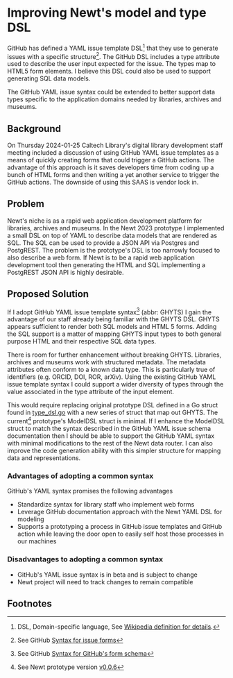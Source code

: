 
# Improving Newt's model and type DSL

GitHub has defined a YAML issue template DSL[^1] that they use to generate issues with a specific structure[^2]. The GitHub DSL includes a type attribute used to describe the user input expected for the issue. The types map to HTML5 form elements. I believe this DSL could also be used to support generating SQL data models.

The GitHub YAML issue syntax could be extended to better support data types specific to the application domains needed by libraries, archives and museums.

## Background

On Thursday 2024-01-25 Caltech Library's digital library development staff meeting included a discussion of using GitHub YAML issue templates as a means of quickly creating forms that could trigger a GitHub actions. The advantage of this approach is it saves developers time from coding up a bunch of HTML forms and then writing a yet another service to trigger the GitHub actions.  The downside of using this SAAS is vendor lock in.

## Problem

Newt's niche is as a rapid web application development platform for libraries, archives and museums. In the Newt 2023 prototype I implemented a small DSL on top of YAML to describe data models that are rendered as SQL. The SQL can be used to provide a JSON API via Postgres and PostgREST. The problem is the prototype's DSL is too narrowly focused to also describe a web form. If Newt is to be a rapid web application development tool then generating the HTML and SQL implementing a PostgREST JSON API is highly desirable.

## Proposed Solution

If I adopt GitHub YAML issue template syntax[^3] (abbr: GHYTS) I gain the advantage of our staff already being familiar with the GHYTS DSL. GHYTS appears sufficient to render both SQL models and HTML 5 forms. Adding the SQL support is a matter of mapping GHYTS input types to both general purpose HTML and their respective SQL data types.

There is room for further enhancement without breaking GHYTS.  Libraries, archives and museums work with structured metadata. The metadata attributes often conform to a known data type. This is particularly true of identifiers (e.g. ORCID, DOI, ROR, arXiv). Using the existing GitHub YAML issue template syntax I could support a wider diversity of types through the value associated in the type attribute of the input element. 

This would require replacing original prototype DSL defined in a Go struct found in [type_dsl.go](type_dsl.go) with a new series of struct that map out GHYTS. The current[^4] prototype's ModelDSL struct is minimal. If I enhance the ModelDSL struct to match the syntax described in the GitHub YAML issue schema documentation then I should be able to support the GitHub YAML syntax with minimal modifications to the rest of the Newt data router.  I can also improve the code generation ability with this simpler structure for mapping data and representations.

### Advantages of adopting a common syntax

GitHub's YAML syntax promises the following advantages

- Standardize syntax for library staff who implement web forms
- Leverage GitHub documentation approach with the Newt YAML DSL for modeling
- Supports a prototyping a process in GitHub issue templates and GitHub action while leaving the door open to easily self host those processes in our machines

### Disadvantages to adopting a common syntax

- GitHub's YAML issue syntax is in beta and is subject to change
- Newt project will need to track changes to remain compatible

## Footnotes

[^1]: DSL, Domain-specific language, See [Wikipedia definition for details](https://en.wikipedia.org/wiki/Domain-specific_language).

[^2]: See GitHub [Syntax for issue forms](https://docs.github.com/en/communities/using-templates-to-encourage-useful-issues-and-pull-requests/syntax-for-issue-forms)

[^3]: See GitHub [Syntax for GitHub's form schema](https://docs.github.com/en/communities/using-templates-to-encourage-useful-issues-and-pull-requests/syntax-for-githubs-form-schema#about-githubs-form-schema)

[^4]: See Newt prototype version [v0.0.6](https://github.com/caltechlibrary/newt/releases/tag/v0.0.6)

